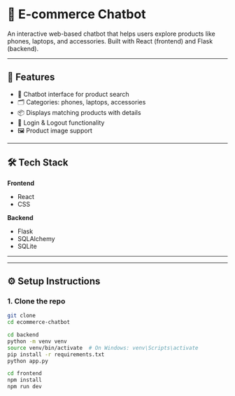 # 🛒 E-commerce Chatbot

An interactive web-based chatbot that helps users explore products like phones, laptops, and accessories. Built with React (frontend) and Flask (backend).

---

## 🚀 Features

- 🤖 Chatbot interface for product search
- 🗂️ Categories: phones, laptops, accessories
- 📦 Displays matching products with details
- 🔐 Login & Logout functionality
- 🖼️ Product image support

---

## 🛠️ Tech Stack

**Frontend**
- React
- CSS

**Backend**
- Flask
- SQLAlchemy
- SQLite 

---

---

## ⚙️ Setup Instructions

### 1. Clone the repo

```bash
git clone 
cd ecommerce-chatbot

cd backend
python -m venv venv
source venv/bin/activate  # On Windows: venv\Scripts\activate
pip install -r requirements.txt
python app.py

cd frontend
npm install
npm run dev



